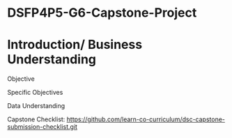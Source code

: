 # DSFP4P5-G6-Capstone-Project

# Introduction/ Business Understanding


Objective


Specific Objectives

Data Understanding


Capstone Checklist: https://github.com/learn-co-curriculum/dsc-capstone-submission-checklist.git